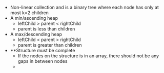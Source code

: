 - Non-linear collection and is a binary tree where each node has only at most k=2 children
- A min/ascending heap
	- leftChild > parent < rightChild
	- parent is less than children
- A max/descending heap
	- leftChild < parent > rightChild
	- parent is greater than children
- **Structure must be complete
	- If the nodes on the structure is in an array, there should not be any gaps in between nodes
	- 